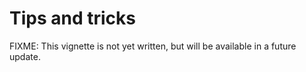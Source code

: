 # Tips and tricks

FIXME: This vignette is not yet written, but will be available in a
future update.
